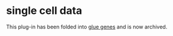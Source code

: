 # single cell data

This plug-in has been folded into [glue genes](https://github.com/gluesolutions/glue-genes) and is now archived.
